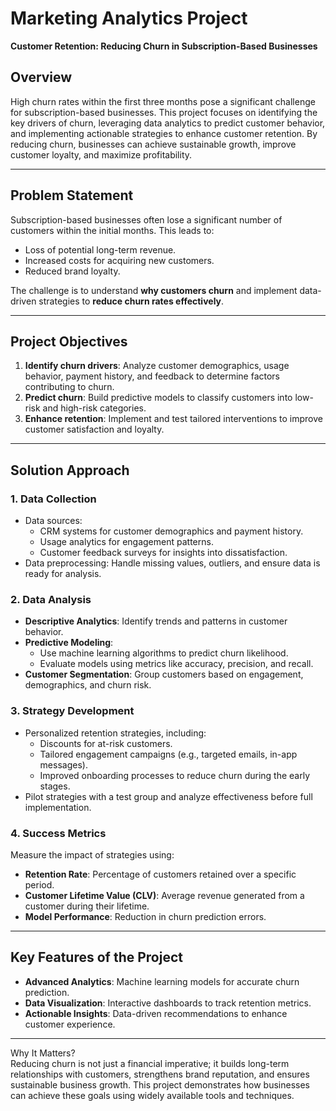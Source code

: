 
# Marketing Analytics Project  
**Customer Retention: Reducing Churn in Subscription-Based Businesses**

## Overview  
High churn rates within the first three months pose a significant challenge for subscription-based businesses. This project focuses on identifying the key drivers of churn, leveraging data analytics to predict customer behavior, and implementing actionable strategies to enhance customer retention. By reducing churn, businesses can achieve sustainable growth, improve customer loyalty, and maximize profitability.

---

## Problem Statement  
Subscription-based businesses often lose a significant number of customers within the initial months. This leads to:  
- Loss of potential long-term revenue.  
- Increased costs for acquiring new customers.  
- Reduced brand loyalty.  

The challenge is to understand **why customers churn** and implement data-driven strategies to **reduce churn rates effectively**.

---

## Project Objectives  
1. **Identify churn drivers**: Analyze customer demographics, usage behavior, payment history, and feedback to determine factors contributing to churn.  
2. **Predict churn**: Build predictive models to classify customers into low-risk and high-risk categories.  
3. **Enhance retention**: Implement and test tailored interventions to improve customer satisfaction and loyalty.  

---

## Solution Approach  

### 1. Data Collection  
- Data sources:  
  - CRM systems for customer demographics and payment history.  
  - Usage analytics for engagement patterns.  
  - Customer feedback surveys for insights into dissatisfaction.  
- Data preprocessing: Handle missing values, outliers, and ensure data is ready for analysis.

### 2. Data Analysis  
- **Descriptive Analytics**: Identify trends and patterns in customer behavior.  
- **Predictive Modeling**:  
  - Use machine learning algorithms to predict churn likelihood.  
  - Evaluate models using metrics like accuracy, precision, and recall.  
- **Customer Segmentation**: Group customers based on engagement, demographics, and churn risk.

### 3. Strategy Development  
- Personalized retention strategies, including:  
  - Discounts for at-risk customers.  
  - Tailored engagement campaigns (e.g., targeted emails, in-app messages).  
  - Improved onboarding processes to reduce churn during the early stages.  
- Pilot strategies with a test group and analyze effectiveness before full implementation.

### 4. Success Metrics  
Measure the impact of strategies using:  
- **Retention Rate**: Percentage of customers retained over a specific period.  
- **Customer Lifetime Value (CLV)**: Average revenue generated from a customer during their lifetime.  
- **Model Performance**: Reduction in churn prediction errors.

---

## Key Features of the Project  
- **Advanced Analytics**: Machine learning models for accurate churn prediction.  
- **Data Visualization**: Interactive dashboards to track retention metrics.  
- **Actionable Insights**: Data-driven recommendations to enhance customer experience.  

---

 Why It Matters?  
Reducing churn is not just a financial imperative; it builds long-term relationships with customers, strengthens brand reputation, and ensures sustainable business growth. This project demonstrates how businesses can achieve these goals using widely available tools and techniques.  

